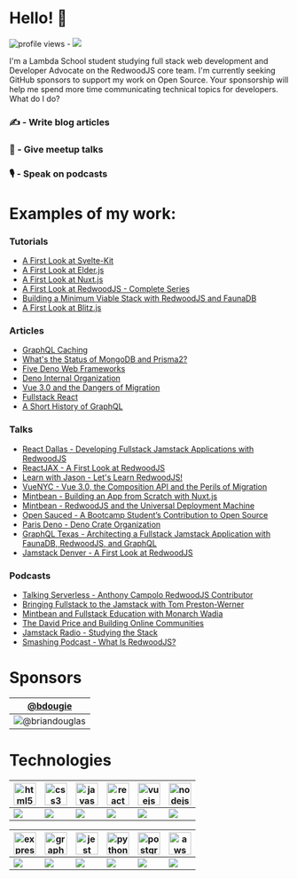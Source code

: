 # Hello! :wave:

<img src="https://gpvc.arturio.dev/ajcwebdev" alt="profile views"> - <a href="https://twitter.com/intent/follow?screen_name=ajcwebdev&tw_p=followbutton"><img src="https://img.shields.io/twitter/follow/ajcwebdev?label=%40ajcwebdev&style=social"></a>

I'm a Lambda School student studying full stack web development and Developer Advocate on the RedwoodJS core team. I'm currently seeking GitHub sponsors to support my work on Open Source. Your sponsorship will help me spend more time communicating technical topics for developers. What do I do?

### :writing_hand: - Write blog articles  
### :speech_balloon: - Give meetup talks  
### :studio_microphone: - Speak on podcasts  

# Examples of my work:

### Tutorials

* [A First Look at Svelte-Kit](https://dev.to/ajcwebdev/a-first-look-at-svelte-kit-372h)
* [A First Look at Elder.js](https://dev.to/ajcwebdev/a-first-look-at-elder-js-part-1-setup-3f92)
* [A First Look at Nuxt.js](https://dev.to/ajcwebdev/a-first-look-at-nuxt-js-part-1-setup-2pjg)
* [A First Look at RedwoodJS - Complete Series](https://community.redwoodjs.com/t/a-first-look-at-redwoodjs-complete-series/1143)
* [Building a Minimum Viable Stack with RedwoodJS and FaunaDB](https://fauna.com/blog/building-a-minimum-viable-stack-with-redwoodjs-and-faunadb)
* [A First Look at Blitz.js](https://dev.to/ajcwebdev/blitz-js-d17)

### Articles

* [GraphQL Caching](https://dev.to/ajcwebdev/graphql-caching-42ep)
* [What's the Status of MongoDB and Prisma2?](https://dev.to/ajcwebdev/what-s-the-status-of-mongodb-and-prisma2-h20)
* [Five Deno Web Frameworks](https://dev.to/ajcwebdev/five-deno-web-frameworks-23k1)
* [Deno Internal Organization](https://dev.to/ajcwebdev/deno-internal-organization-10mj)
* [Vue 3.0 and the Dangers of Migration](https://dev.to/ajcwebdev/vue-3-0-and-the-dangers-of-migration-n5i)
* [Fullstack React](https://dev.to/ajcwebdev/full-stack-react-1ihi)
* [A Short History of GraphQL](https://dev.to/ajcwebdev/a-short-history-of-graphql-20nb)

### Talks

* [React Dallas - Developing Fullstack Jamstack Applications with RedwoodJS](https://www.meetup.com/ReactJSDallas/events/mrkxmrybcqblb/)
* [ReactJAX - A First Look at RedwoodJS](https://www.meetup.com/React-JAX/events/gwdxxqybcqblb/)
* [Learn with Jason - Let's Learn RedwoodJS!](https://www.youtube.com/watch?v=o9JVHmYvs9Q)
* [VueNYC - Vue 3.0, the Composition API and the Perils of Migration](https://www.meetup.com/vueJsNYC/events/274739702/)
* [Mintbean - Building an App from Scratch with Nuxt.js](https://www.eventbrite.ca/e/learn-how-to-build-an-app-from-scratch-with-nuxtjs-tickets-126604155437)
* [Mintbean - RedwoodJS and the Universal Deployment Machine](https://www.eventbrite.ca/e/redwoodjs-and-the-universal-deployment-machine-with-anthony-campolo-tickets-126471211799)
* [Open Sauced - A Bootcamp Student’s Contribution to Open Source](https://www.youtube.com/watch?v=yEyz2WXrqdo)
* [Paris Deno - Deno Crate Organization](https://www.youtube.com/watch?v=AOvg_GbnsbA)
* [GraphQL Texas - Architecting a Fullstack Jamstack Application with FaunaDB, RedwoodJS, and GraphQL](https://www.youtube.com/watch?v=J-StXLZXG98)
* [Jamstack Denver - A First Look at RedwoodJS](https://www.youtube.com/watch?v=0krdC_D42IU)

### Podcasts

* [Talking Serverless - Anthony Campolo RedwoodJS Contributor](https://www.talkingserverless.io/?wix-music-track-id=5123793965023232&wix-music-comp-id=comp-kdpjg7ey)
* [Bringing Fullstack to the Jamstack with Tom Preston-Werner](https://fsjam.org/episodes/episode-4-bringing-fullstack-to-the-jamstack-with-tom-preston-werner)
* [Mintbean and Fullstack Education with Monarch Wadia](https://fsjam.org/episodes/episode-3-monarch-wadia-mintbean-and-fullstack-education)
* [The David Price and Building Online Communities](https://fsjam.org/episodes/episode-2-the-david-price-and-building-online-communities)
* [Jamstack Radio - Studying the Stack](https://www.heavybit.com/library/podcasts/jamstack-radio/ep-66-studying-the-stack-with-anthony-campolo/)
* [Smashing Podcast - What Is RedwoodJS?](https://podcast.smashingmagazine.com/episodes/what-is-redwoodjs-with-anthony-campolo)

# Sponsors

|[@bdougie](https://github.com/bdougie) |
|--- |
|![@briandouglas](https://avatars0.githubusercontent.com/u/5713670?s=460&v=4)|

# Technologies

|<img src="https://devicons.github.io/devicon/devicon.git/icons/html5/html5-original-wordmark.svg" alt="html5" width="40" height="40"/>|<img src="https://devicons.github.io/devicon/devicon.git/icons/css3/css3-original-wordmark.svg" alt="css3" width="40" height="40"/>|<img src="https://devicons.github.io/devicon/devicon.git/icons/javascript/javascript-original.svg" alt="javascript" width="40" height="40"/>|<img src="https://devicons.github.io/devicon/devicon.git/icons/react/react-original-wordmark.svg" alt="react" width="40" height="40"/>|<img src="https://devicons.github.io/devicon/devicon.git/icons/vuejs/vuejs-original-wordmark.svg" alt="vuejs" width="40" height="40"/>|<img src="https://devicons.github.io/devicon/devicon.git/icons/nodejs/nodejs-original-wordmark.svg" alt="nodejs" width="40" height="40"/>|
|-|-|-|-|-|-|
|![](https://img.shields.io/badge/HTML5-informational?style=flat&logoColor=white&color=2bbc8a)|![](https://img.shields.io/badge/CSS3-informational?style=flat&logoColor=white&color=2bbc8a)|![](https://img.shields.io/badge/JavaScript-informational?style=flat&logoColor=white&color=2bbc8a)|![](https://img.shields.io/badge/React-informational?style=flat&logoColor=white&color=2bbc8a)|![](https://img.shields.io/badge/Vue.js-informational?style=flat&logoColor=white&color=2bbc8a)|![](https://img.shields.io/badge/Node.js-informational?style=flat&logoColor=white&color=2bbc8a)|

|<img src="https://devicons.github.io/devicon/devicon.git/icons/express/express-original-wordmark.svg" alt="express" width="40" height="40"/>|<img src="https://www.vectorlogo.zone/logos/graphql/graphql-icon.svg" alt="graphql" width="40" height="40"/>|<img src="https://www.vectorlogo.zone/logos/jestjsio/jestjsio-icon.svg" alt="jest" width="40" height="40"/>|<img src="https://devicons.github.io/devicon/devicon.git/icons/python/python-original.svg" alt="python" width="40" height="40"/>|<img src="https://devicons.github.io/devicon/devicon.git/icons/postgresql/postgresql-original-wordmark.svg" alt="postgresql" width="40" height="40"/>|<img src="https://devicons.github.io/devicon/devicon.git/icons/amazonwebservices/amazonwebservices-original-wordmark.svg" alt="aws" width="40" height="40"/>|
|-|-|-|-|-|-|
|![](https://img.shields.io/badge/Express.js-informational?style=flat&logoColor=white&color=2bbc8a)|![](https://img.shields.io/badge/GraphQL-informational?style=flat&logoColor=white&color=2bbc8a)|![](https://img.shields.io/badge/Jest-informational?style=flat&logoColor=white&color=2bbc8a)|![](https://img.shields.io/badge/Python-informational?style=flat&logoColor=white&color=2bbc8a)|![](https://img.shields.io/badge/PostgreSQL-informational?style=flat&logoColor=white&color=2bbc8a)|![](https://img.shields.io/badge/AWS-informational?style=flat&logoColor=white&color=2bbc8a)|
